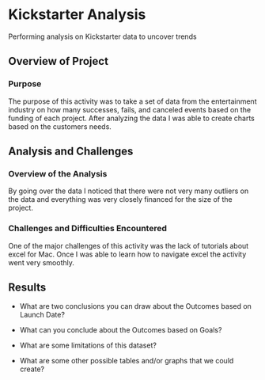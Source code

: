 # Kickstarter Analysis

Performing analysis on Kickstarter data to uncover trends

## Overview of Project

### Purpose

The purpose of this activity was to take a set of data from the entertainment
industry on how many successes, fails, and canceled events based on the funding
of each project. After analyzing the data I was able to create charts based on
the customers needs.

## Analysis and Challenges

### Overview of the Analysis

By going over the data I noticed that there were not very many outliers on the data and everything was very closely financed for the size of the project.

### Challenges and Difficulties Encountered

One of the major challenges of this activity was the lack of tutorials about excel for Mac. Once I was able to learn how to navigate excel the activity went very smoothly.

## Results

- What are two conclusions you can draw about the Outcomes based on Launch Date?

- What can you conclude about the Outcomes based on Goals?

- What are some limitations of this dataset?

- What are some other possible tables and/or graphs that we could create?
